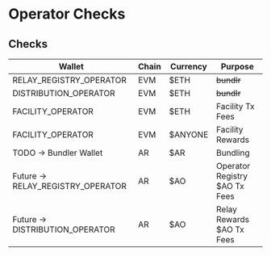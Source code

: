 # Operator Checks

## Checks

| Wallet                       | Chain | Currency | Purpose  |
|------------------------------|-------|----------|----------|
| RELAY_REGISTRY_OPERATOR      | EVM   | $ETH     | ~~bundlr~~ |
| DISTRIBUTION_OPERATOR        | EVM   | $ETH     | ~~bundlr~~ |
| FACILITY_OPERATOR            | EVM   | $ETH     | Facility Tx Fees |
| FACILITY_OPERATOR            | EVM   | $ANYONE  | Facility Rewards |
| TODO -> Bundler Wallet       | AR    | $AR      | Bundling |
| Future -> RELAY_REGISTRY_OPERATOR | AR | $AO | Operator Registry $AO Tx Fees |
| Future -> DISTRIBUTION_OPERATOR | AR | $AO | Relay Rewards $AO Tx Fees
